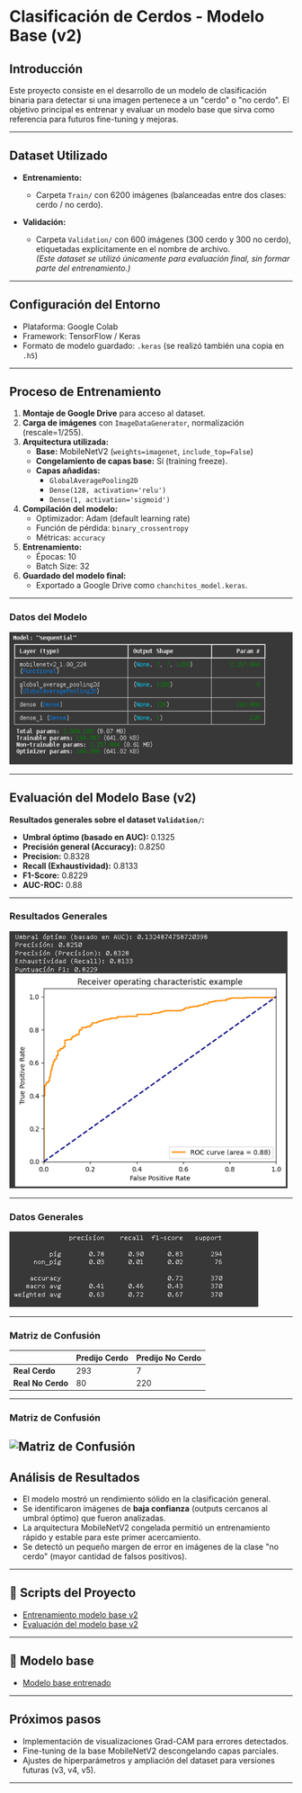 #  Clasificación de Cerdos - Modelo Base (v2)

## Introducción
Este proyecto consiste en el desarrollo de un modelo de clasificación binaria para detectar si una imagen pertenece a un "cerdo" o "no cerdo". El objetivo principal es entrenar y evaluar un modelo base que sirva como referencia para futuros fine-tuning y mejoras.

---

## Dataset Utilizado

- **Entrenamiento:**  
  - Carpeta `Train/` con 6200 imágenes (balanceadas entre dos clases: cerdo / no cerdo).
  
- **Validación:**  
  - Carpeta `Validation/` con 600 imágenes (300 cerdo y 300 no cerdo), etiquetadas explícitamente en el nombre de archivo.  
  *(Este dataset se utilizó únicamente para evaluación final, sin formar parte del entrenamiento.)*

---

## Configuración del Entorno

- Plataforma: Google Colab
- Framework: TensorFlow / Keras
- Formato de modelo guardado: `.keras` (se realizó también una copia en `.h5`)

---

## Proceso de Entrenamiento

1. **Montaje de Google Drive** para acceso al dataset.
2. **Carga de imágenes** con `ImageDataGenerator`, normalización (rescale=1/255).
3. **Arquitectura utilizada:**  
   - **Base:** MobileNetV2 (`weights=imagenet`, `include_top=False`)
   - **Congelamiento de capas base:** Sí (training freeze).
   - **Capas añadidas:**  
     - `GlobalAveragePooling2D`
     - `Dense(128, activation='relu')`
     - `Dense(1, activation='sigmoid')`
4. **Compilación del modelo:**  
   - Optimizador: Adam (default learning rate)
   - Función de pérdida: `binary_crossentropy`
   - Métricas: `accuracy`
5. **Entrenamiento:**  
   - Épocas: 10
   - Batch Size: 32
6. **Guardado del modelo final:**  
   - Exportado a Google Drive como `chanchitos_model.keras`.

---

### Datos del Modelo
![Datos del Modelo](images/Datos%20del%20modelo.png)

---


## Evaluación del Modelo Base (v2)

**Resultados generales sobre el dataset `Validation/`:**

- **Umbral óptimo (basado en AUC):** 0.1325
- **Precisión general (Accuracy):** 0.8250
- **Precision:** 0.8328
- **Recall (Exhaustividad):** 0.8133
- **F1-Score:** 0.8229
- **AUC-ROC:** 0.88

---

### Resultados Generales
![Resultados Generales](images/Resultados%20generales.png)

---

### Datos Generales
![Datos Generales](images/Datos%20generales%20.png)

---

### Matriz de Confusión

|                      | Predijo Cerdo | Predijo No Cerdo |
|----------------------|---------------|-----------------|
| **Real Cerdo**        | 293           | 7               |
| **Real No Cerdo**     | 80            | 220             |

---

### Matriz de Confusión
![Matriz de Confusión](images/Matriz%20de%20confusión.png)
---


## Análisis de Resultados

- El modelo mostró un rendimiento sólido en la clasificación general.
- Se identificaron imágenes de **baja confianza** (outputs cercanos al umbral óptimo) que fueron analizadas.
- La arquitectura MobileNetV2 congelada permitió un entrenamiento rápido y estable para este primer acercamiento.
- Se detectó un pequeño margen de error en imágenes de la clase "no cerdo" (mayor cantidad de falsos positivos).

---

## 📜 Scripts del Proyecto

- [Entrenamiento modelo base v2](Scripts/EntrenamientoDelModelo.ipynb)
- [Evaluación del modelo base v2](Scripts/VeridficaciónDeModelos.ipynb)

---

## 📜 Modelo base

- [Modelo base entrenado](Models)

---

## Próximos pasos

- Implementación de visualizaciones Grad-CAM para errores detectados.
- Fine-tuning de la base MobileNetV2 descongelando capas parciales.
- Ajustes de hiperparámetros y ampliación del dataset para versiones futuras (v3, v4, v5).

---


